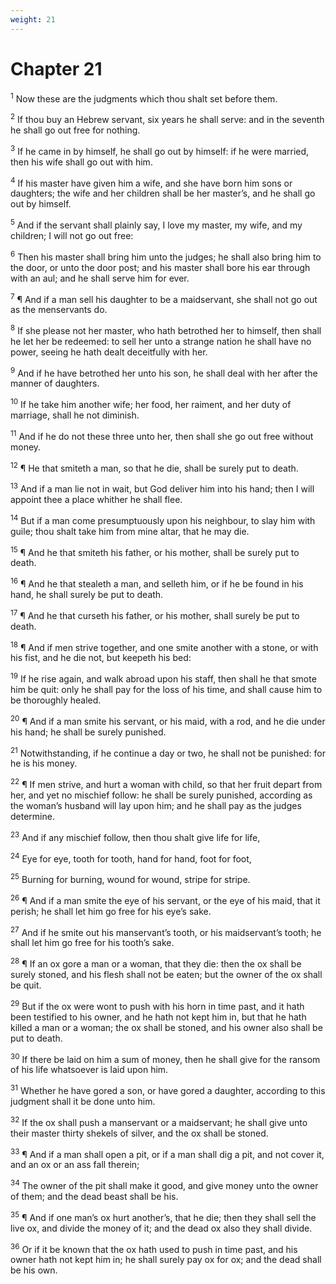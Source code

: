 ```yaml
---
weight: 21
---
```


# Chapter 21

<sup>1</sup> Now these are the judgments which thou shalt set before them. 

<sup>2</sup> If thou buy an Hebrew servant, six years he shall serve: and in the seventh he shall go out free for nothing. 

<sup>3</sup> If he came in by himself, he shall go out by himself: if he were married, then his wife shall go out with him. 

<sup>4</sup> If his master have given him a wife, and she have born him sons or daughters; the wife and her children shall be her master’s, and he shall go out by himself. 

<sup>5</sup> And if the servant shall plainly say, I love my master, my wife, and my children; I will not go out free: 

<sup>6</sup> Then his master shall bring him unto the judges; he shall also bring him to the door, or unto the door post; and his master shall bore his ear through with an aul; and he shall serve him for ever. 

<sup>7</sup> ¶ And if a man sell his daughter to be a maidservant, she shall not go out as the menservants do. 

<sup>8</sup> If she please not her master, who hath betrothed her to himself, then shall he let her be redeemed: to sell her unto a strange nation he shall have no power, seeing he hath dealt deceitfully with her. 

<sup>9</sup> And if he have betrothed her unto his son, he shall deal with her after the manner of daughters. 

<sup>10</sup> If he take him another wife; her food, her raiment, and her duty of marriage, shall he not diminish. 

<sup>11</sup> And if he do not these three unto her, then shall she go out free without money. 

<sup>12</sup> ¶ He that smiteth a man, so that he die, shall be surely put to death. 

<sup>13</sup> And if a man lie not in wait, but God deliver him into his hand; then I will appoint thee a place whither he shall flee. 

<sup>14</sup> But if a man come presumptuously upon his neighbour, to slay him with guile; thou shalt take him from mine altar, that he may die. 

<sup>15</sup> ¶ And he that smiteth his father, or his mother, shall be surely put to death. 

<sup>16</sup> ¶ And he that stealeth a man, and selleth him, or if he be found in his hand, he shall surely be put to death. 

<sup>17</sup> ¶ And he that curseth his father, or his mother, shall surely be put to death. 

<sup>18</sup> ¶ And if men strive together, and one smite another with a stone, or with his fist, and he die not, but keepeth his bed: 

<sup>19</sup> If he rise again, and walk abroad upon his staff, then shall he that smote him be quit: only he shall pay for the loss of his time, and shall cause him to be thoroughly healed. 

<sup>20</sup> ¶ And if a man smite his servant, or his maid, with a rod, and he die under his hand; he shall be surely punished. 

<sup>21</sup> Notwithstanding, if he continue a day or two, he shall not be punished: for he is his money. 

<sup>22</sup> ¶ If men strive, and hurt a woman with child, so that her fruit depart from her, and yet no mischief follow: he shall be surely punished, according as the woman’s husband will lay upon him; and he shall pay as the judges determine. 

<sup>23</sup> And if any mischief follow, then thou shalt give life for life, 

<sup>24</sup> Eye for eye, tooth for tooth, hand for hand, foot for foot, 

<sup>25</sup> Burning for burning, wound for wound, stripe for stripe. 

<sup>26</sup> ¶ And if a man smite the eye of his servant, or the eye of his maid, that it perish; he shall let him go free for his eye’s sake. 

<sup>27</sup> And if he smite out his manservant’s tooth, or his maidservant’s tooth; he shall let him go free for his tooth’s sake. 

<sup>28</sup> ¶ If an ox gore a man or a woman, that they die: then the ox shall be surely stoned, and his flesh shall not be eaten; but the owner of the ox shall be quit. 

<sup>29</sup> But if the ox were wont to push with his horn in time past, and it hath been testified to his owner, and he hath not kept him in, but that he hath killed a man or a woman; the ox shall be stoned, and his owner also shall be put to death. 

<sup>30</sup> If there be laid on him a sum of money, then he shall give for the ransom of his life whatsoever is laid upon him. 

<sup>31</sup> Whether he have gored a son, or have gored a daughter, according to this judgment shall it be done unto him. 

<sup>32</sup> If the ox shall push a manservant or a maidservant; he shall give unto their master thirty shekels of silver, and the ox shall be stoned. 

<sup>33</sup> ¶ And if a man shall open a pit, or if a man shall dig a pit, and not cover it, and an ox or an ass fall therein; 

<sup>34</sup> The owner of the pit shall make it good, and give money unto the owner of them; and the dead beast shall be his. 

<sup>35</sup> ¶ And if one man’s ox hurt another’s, that he die; then they shall sell the live ox, and divide the money of it; and the dead ox also they shall divide. 

<sup>36</sup> Or if it be known that the ox hath used to push in time past, and his owner hath not kept him in; he shall surely pay ox for ox; and the dead shall be his own. 



